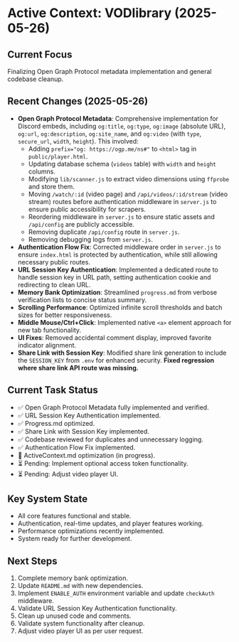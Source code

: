 # Active Context: VODlibrary (2025-05-26)

## Current Focus
Finalizing Open Graph Protocol metadata implementation and general codebase cleanup.

## Recent Changes (2025-05-26)
- **Open Graph Protocol Metadata**: Comprehensive implementation for Discord embeds, including `og:title`, `og:type`, `og:image` (absolute URL), `og:url`, `og:description`, `og:site_name`, and `og:video` (with `type`, `secure_url`, `width`, `height`). This involved:
    - Adding `prefix="og: https://ogp.me/ns#"` to `<html>` tag in `public/player.html`.
    - Updating database schema (`videos` table) with `width` and `height` columns.
    - Modifying `lib/scanner.js` to extract video dimensions using `ffprobe` and store them.
    - Moving `/watch/:id` (video page) and `/api/videos/:id/stream` (video stream) routes before authentication middleware in `server.js` to ensure public accessibility for scrapers.
    - Reordering middleware in `server.js` to ensure static assets and `/api/config` are publicly accessible.
    - Removing duplicate `/api/config` route in `server.js`.
    - Removing debugging logs from `server.js`.
- **Authentication Flow Fix**: Corrected middleware order in `server.js` to ensure `index.html` is protected by authentication, while still allowing necessary public routes.
- **URL Session Key Authentication**: Implemented a dedicated route to handle session key in URL path, setting authentication cookie and redirecting to clean URL.
- **Memory Bank Optimization**: Streamlined `progress.md` from verbose verification lists to concise status summary.
- **Scrolling Performance**: Optimized infinite scroll thresholds and batch sizes for better responsiveness.
- **Middle Mouse/Ctrl+Click**: Implemented native `<a>` element approach for new tab functionality.
- **UI Fixes**: Removed accidental comment display, improved favorite indicator alignment.
- **Share Link with Session Key**: Modified share link generation to include the `SESSION_KEY` from `.env` for enhanced security. **Fixed regression where share link API route was missing.**

## Current Task Status
- ✅ Open Graph Protocol Metadata fully implemented and verified.
- ✅ URL Session Key Authentication implemented.
- ✅ Progress.md optimized.
- ✅ Share Link with Session Key implemented.
- ✅ Codebase reviewed for duplicates and unnecessary logging.
- ✅ Authentication Flow Fix implemented.
- 🔄 ActiveContext.md optimization (in progress).
- ⏳ Pending: Implement optional access token functionality.
- ⏳ Pending: Adjust video player UI.


## Key System State
- All core features functional and stable.
- Authentication, real-time updates, and player features working.
- Performance optimizations recently implemented.
- System ready for further development.

## Next Steps
1. Complete memory bank optimization.
2. Update `README.md` with new dependencies.
3. Implement `ENABLE_AUTH` environment variable and update `checkAuth` middleware.
4. Validate URL Session Key Authentication functionality.
5. Clean up unused code and comments.
6. Validate system functionality after cleanup.
7. Adjust video player UI as per user request.
